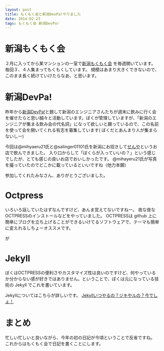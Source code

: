 ```yaml
---
layout: post
title: もくもく会と新潟DevPa!やりました
date: 2014-02-23
tags: もくもく会 新潟DevPa!
---
```


新潟もくもく会
=========

２月に入ってから某マンションの一室で[新潟もくもく会](http://connpass.com/series/637/) を毎週開いています。
毎回３、４人集まってもくもくしています。
規模はあまり大きくできないので、このまま長く続けていけたらなあ、と思います。

新潟DevPa!
========

昨年から[新潟DevPa!](http://connpass.com/event/5232/)と題して新潟のエンジニアさんたちが週末に飲みに行く会を催せたらと思い細々と活動しています。ぼくが管理していますが、「新潟のエンジニアが集まる飲み会の代名詞」になって欲しいと願っているので、この名前を使って会を開いてくれる有志を募集しています( ぼくだとあんまり人が集まらないしー)

今回は@mihyaeru21氏と@salinger01101氏を新潟にお招きして[せんや](http://www.yonekura-group.jp/senya/)というお店で飲んできました。
入り口からして「ぼくらが入っていいの？」という感じでしたが、とても感じの良いお店でおいしかったです。
@mihayeru21氏が写真を撮っていたのでどこかに載っているといいですね（他力本願）

参加してくれたみなさん、ありがとうございました。

Octpress
========

いろいろ話していたはずなんですけど、あんま覚えてないですねー。
夜な夜なOCTPRESSのインストールなどをやっていました。
OCTPRESSは github 上に簡単にブログを立ち上げることができるいけてるソフトウェアで、テーマも簡単に変えれるしちょーオススメです。

が

Jekyll
========

ぼくはOCTPRESSの便利さやカスタマイズ性は良いのですけど、何やっているか分からない感が好きではありません。ということで、ぼくは元になっている技術の Jekyll でこれを書いています。

Jekyllについてはこちらが詳しいです。
[Jekyllいつやるの？ジキやルの？今でしょ！](http://melborne.github.io/2013/05/20/now-the-time-to-start-jekyll/)


まとめ
========

忙しい忙しいと良いながら、今年の初の日記が今頃ということで反省ですね。
これからはもくもく会で日記を書くことにします。
